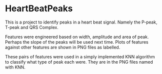# HeartBeatPeaks

This is a project to identify peaks in a heart beat signal. Namely the P-peak, T-peak and QRS Complex.

Features were engineered based on width, amplitude and area of peak. Perhaps the slope of the peaks will be used next time.
Plots of features against other features are shown in PNG files as labelled.

These pairs of features were used in a simply implemented KNN algorithm to classify what type of peak each were. They are in the PNG files named with KNN. 
